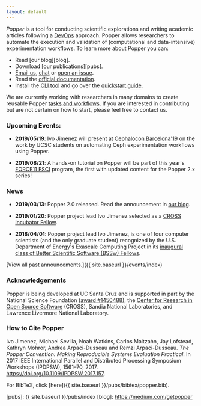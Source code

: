 ```yaml
---
layout: default
---
```


_Popper_ is a tool for conducting scientific explorations and writing 
academic articles following a 
[DevOps](https://en.wikipedia.org/wiki/DevOps) approach. Popper allows 
researchers to automate the execution and validation of (computational 
and data-intensive) experimentation workflows. To learn more about 
Popper you can:

  * Read [our blog][blog].
  * Download [our publications][pubs].
  * [Email us](mailto:ivo@cs.ucsc.edu), 
    [chat](https://gitter.im/systemslab/popper) or [open an 
    issue](https://github.com/systemslab/popper/issues/new).
  * Read the [official documentation][docs].
  * Install the [CLI tool][cli] and go over the [quickstart 
    guide][quickstart].

We are currently working with researchers in many domains to create 
reusable Popper [tasks and workflows](https://github.com/popperized). 
If you are interested in contributing but are not certain on how to 
start, please feel free to contact us.

### Upcoming Events:

  * **2019/05/19**: Ivo Jimenez will present at [Cephalocon 
    Barcelona'19](https://sched.co/MAKP) on the work by UCSC students 
    on automating Ceph experimentation workflows using Popper.

  * **2019/08/21**: A hands-on tutorial on Popper will be part of this 
    year's [FORCE11 FSCI](https://force11.org/fsci/2019/) program, the 
    first with updated content for the Popper 2.x series!

### News

  * **2019/03/13**: Popper 2.0 released. Read the announcement in [our 
    blog](https://medium.com/getpopper/announcing-popper-2-0-a-github-actions-executioner-in-python-cf25620c021e).

  * **2019/01/20**: Popper project lead Ivo Jimenez selected as a 
    [CROSS Incubator 
    Fellow](https://cross.ucsc.edu/projects/index.html).

  * **2018/04/01**: Popper project lead Ivo Jimenez, is one of four 
    computer scientists (and the only graduate student) recognized by 
    the U.S. Department of Energy's Exascale Computing Project in its 
    [inaugural class of Better Scientific Software (BSSw) 
    Fellows](https://news.ucsc.edu/2018/02/bssw-fellow.html).

[View all past announcements.]({{ site.baseurl }}/events/index)

### Acknowledgements

Popper is being developed at UC Santa Cruz and is supported in part by 
the National Science Foundation ([award 
#1450488](http://bigweatherweb.org)), the [Center for Research in Open 
Source Software](http://cross.ucsc.edu) (CROSS), Sandia National 
Laboratories, and Lawrence Livermore National Laboratory.

### How to Cite Popper

Ivo Jimenez, Michael Sevilla, Noah Watkins, Carlos Maltzahn, Jay 
Lofstead, Kathryn Mohror, Andrea Arpaci-Dusseau and Remzi 
Arpaci-Dusseau. _The Popper Convention: Making Reproducible Systems 
Evaluation Practical_. In 2017 IEEE International Parallel and 
Distributed Processing Symposium Workshops (IPDPSW), 1561–70, 2017. 
https://doi.org/10.1109/IPDPSW.2017.157.

For BibTeX, click [here]({{ site.baseurl }}/pubs/bibtex/popper.bib).

[cli]: https://github.com/systemslab/popper
[popperized]: https://github.com/popperized
[quickstart]: https://popper.rtfd.io/en/latest/sections/getting_started.html
[docs]: http://popper.readthedocs.io/en/latest/
[pubs]: {{ site.baseurl }}/pubs/index
[blog]: https://medium.com/getpopper
